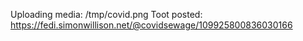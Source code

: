 Uploading media: /tmp/covid.png
Toot posted: https://fedi.simonwillison.net/@covidsewage/109925800836030166
